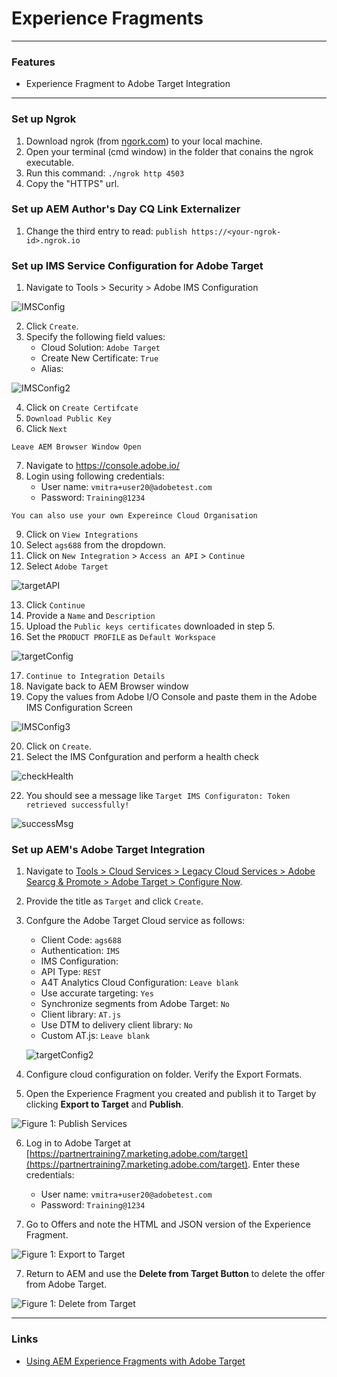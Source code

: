 
# Experience Fragments

---

### Features

* Experience Fragment to Adobe Target Integration

---

### Set up Ngrok

1. Download ngrok (from [ngork.com](http://ngrok.com)) to your local machine.
2. Open your terminal (cmd window) in the folder that conains the ngrok executable.
3. Run this command: `./ngrok http 4503`
4. Copy the "HTTPS" url.


### Set up AEM Author's Day CQ Link Externalizer

1. Change the third entry to read: `publish https://<your-ngrok-id>.ngrok.io`

### Set up IMS Service Configuration for Adobe Target

1. Navigate to Tools > Security > Adobe IMS Configuration

![IMSConfig](./images/IMSConfig.png)

2. Click `Create`.
3. Specify the following field values:
	* Cloud Solution: `Adobe Target`
	* Create New Certificate: `True`
	* Alias: <specify any alphanumeric value>

![IMSConfig2](./images/IMSConfig2.png)

4. Click on `Create Certifcate`
5. `Download Public Key`
6. Click `Next` 

``` 
Leave AEM Browser Window Open	
```

7. Navigate to https://console.adobe.io/
8. Login using following credentials:
	* User name: `vmitra+user20@adobetest.com`
	* Password: `Training@1234`

```
You can also use your own Expereince Cloud Organisation
```

9. Click on `View Integrations`
10. Select `ags688` from the dropdown.
11. Click on `New Integration` > `Access an API` > `Continue`
12. Select `Adobe Target`

![targetAPI](./images/targetAPI.png)

13. Click `Continue`
14. Provide a `Name` and `Description`
15. Upload the `Public keys certificates` downloaded in step 5.
16. Set the `PRODUCT PROFILE` as `Default Workspace`

![targetConfig](./images/targetConfig.png)

17. `Continue to Integration Details`
18. Navigate back to AEM Browser window
19. Copy the values from Adobe I/O Console and paste them in the Adobe IMS Configuration Screen

![IMSConfig3](./images/IMSConfig3.png)

20. Click on `Create`.
21. Select the IMS Confguration and perform a health check

![checkHealth](./images/checkHealth.png)

22. You should see a message like `Target IMS Configuraton: Token retrieved successfully!`

![successMsg](./images/successMsg.png)

### Set up AEM's Adobe Target Integration

1. Navigate to [Tools > Cloud Services > Legacy Cloud Services > Adobe Searcg & Promote > Adobe Target > Configure Now](http://localhost:4502/libs/cq/core/content/tools/cloudservices.html).
2. Provide the title as `Target` and click `Create`.
3. Confgure the Adobe Target Cloud service as follows:
	* Client Code: `ags688`
	* Authentication: `IMS`
	* IMS Configuration: <IMS Configuration>
	* API Type: `REST` 
	* A4T Analytics Cloud Configuration: `Leave blank`
	* Use accurate targeting: `Yes`
	* Synchronize segments from Adobe Target: `No`
	* Client library: `AT.js`
	* Use DTM to delivery client library: `No`
	* Custom AT.js: `Leave blank`

	![targetConfig2](./images/targetConfig2.png)

4. Configure cloud configuration on folder. Verify the Export Formats.
  
5. Open the Experience Fragment you created and publish it to Target by clicking **Export to Target** and **Publish**.

  ![Figure 1: Publish Services     ](./images/efPublishtoTarget.jpeg)

6. Log in to  Adobe Target at [https://partnertraining7.marketing.adobe.com/target](https://partnertraining7.marketing.adobe.com/target). Enter these credentials:
	* User name: `vmitra+user20@adobetest.com`
	* Password: `Training@1234`

7. Go to Offers and note the HTML and JSON version of the Experience Fragment.

 ![Figure 1: Export to Target     ](./images/efExport.jpeg)

7. Return to AEM and use the **Delete from Target Button** to delete the offer from Adobe Target. 

  ![Figure 1: Delete from Target     ](./images/efdelete.jpeg)



---

### Links

* [Using AEM Experience Fragments with Adobe Target](https://helpx.adobe.com/experience-manager/kt/sites/using/experience-fragment-target-feature-video-use.html)












